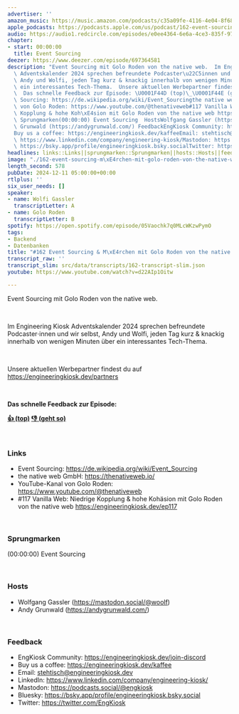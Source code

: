 ```yaml
---
advertiser: ''
amazon_music: https://music.amazon.com/podcasts/c35a09fe-4116-4e04-8f68-77d61b112e46/episodes/c492cf94-3317-47d1-9412-ff00d65fd32a/engineering-kiosk-162-event-sourcing-m%C3%A4rchen-mit-golo-roden-von-the-native-web
apple_podcasts: https://podcasts.apple.com/us/podcast/162-event-sourcing-m%C3%A4rchen-mit-golo-roden-von-the-native-web/id1603082924?i=1000679972978&uo=4
audio: https://audio1.redcircle.com/episodes/e0ee4364-6e6a-4ce3-835f-97271cdb2028/stream.mp3
chapter:
- start: 00:00:00
  title: Event Sourcing
deezer: https://www.deezer.com/episode/697364581
description: "Event Sourcing mit Golo Roden von the native web.  Im Engineering Kiosk\
  \ Adventskalender 2024 sprechen befreundete Podcaster\u22C5innen und wir selbst,\
  \ Andy und Wolfi, jeden Tag kurz & knackig innerhalb von wenigen Minuten \xFCber\
  \ ein interessantes Tech-Thema.  Unsere aktuellen Werbepartner findest du auf https://engineeringkiosk.dev/partners\
  \  Das schnelle Feedback zur Episode: \U0001F44D (top)\_\U0001F44E (geht so)  LinksEvent\
  \ Sourcing: https://de.wikipedia.org/wiki/Event_Sourcingthe native web GmbH: https://thenativeweb.io/YouTube-Kanal\
  \ von Golo Roden: https://www.youtube.com/@thenativeweb#117 Vanilla Web: Niedrige\
  \ Kopplung & hohe Koh\xE4sion mit Golo Roden von the native web https://engineeringkiosk.dev/ep117\_\
  \ Sprungmarken(00:00:00) Event Sourcing  HostsWolfgang Gassler (https://mastodon.social/@woolf)Andy\
  \ Grunwald (https://andygrunwald.com/) FeedbackEngKiosk Community: https://engineeringkiosk.dev/join-discord\_\
  Buy us a coffee: https://engineeringkiosk.dev/kaffeeEmail: stehtisch@engineeringkiosk.devLinkedIn:\
  \ https://www.linkedin.com/company/engineering-kiosk/Mastodon: https://podcasts.social/@engkioskBluesky:\
  \ https://bsky.app/profile/engineeringkiosk.bsky.socialTwitter: https://twitter.com/EngKiosk"
headlines: links::Links||sprungmarken::Sprungmarken||hosts::Hosts||feedback::Feedback
image: "./162-event-sourcing-m\xE4rchen-mit-golo-roden-von-the-native-web.jpg"
length_second: 578
pubDate: 2024-12-11 05:00:00+00:00
rtlplus: ''
six_user_needs: []
speaker:
- name: Wolfi Gassler
  transcriptLetter: A
- name: Golo Roden
  transcriptLetter: B
spotify: https://open.spotify.com/episode/05Vaochk7q0MLcWKzwPymO
tags:
- Backend
- Datenbanken
title: "#162 Event Sourcing & M\xE4rchen mit Golo Roden von the native web"
transcript_raw: ''
transcript_slim: src/data/transcripts/162-transcript-slim.json
youtube: https://www.youtube.com/watch?v=d22AIp1Oitw

---
```

<p>Event Sourcing mit Golo Roden von the native web.</p><p><br></p><p>Im Engineering Kiosk Adventskalender 2024 sprechen befreundete Podcaster⋅innen und wir selbst, Andy und Wolfi, jeden Tag kurz &amp; knackig innerhalb von wenigen Minuten über ein interessantes Tech-Thema.</p><p><br></p><p>Unsere aktuellen Werbepartner findest du auf <a href="https://engineeringkiosk.dev/partners">https://engineeringkiosk.dev/partners</a></p><p><br></p><p><strong>Das schnelle Feedback zur Episode:</strong></p><p><a href="https://api.openpodcast.dev/feedback/162/upvote" rel="nofollow"><strong>👍 (top)</strong></a><strong> </strong><a href="https://api.openpodcast.dev/feedback/162/downvote" rel="nofollow"><strong>👎 (geht so)</strong></a></p><p><br></p><h3 id="links">Links</h3><ul><li>Event Sourcing: <a href="https://de.wikipedia.org/wiki/Event_Sourcing" rel="nofollow">https://de.wikipedia.org/wiki/Event_Sourcing</a></li><li>the native web GmbH: <a href="https://thenativeweb.io/" rel="nofollow">https://thenativeweb.io/</a></li><li>YouTube-Kanal von Golo Roden: <a href="https://www.youtube.com/@thenativeweb" rel="nofollow">https://www.youtube.com/@thenativeweb</a></li><li>#117 Vanilla Web: Niedrige Kopplung &amp; hohe Kohäsion mit Golo Roden von the native web <a href="https://engineeringkiosk.dev/ep117">https://engineeringkiosk.dev/ep117</a> </li></ul><p><br></p><h3 id="sprungmarken">Sprungmarken</h3><p>(00:00:00) Event Sourcing</p><p><br></p><h3 id="hosts">Hosts</h3><ul><li>Wolfgang Gassler (<a href="https://mastodon.social/@woolf" rel="nofollow">https://mastodon.social/@woolf</a>)</li><li>Andy Grunwald (<a href="https://andygrunwald.com/" rel="nofollow">https://andygrunwald.com/</a>)</li></ul><p><br></p><h3 id="feedback">Feedback</h3><ul><li>EngKiosk Community: <a href="https://engineeringkiosk.dev/join-discord">https://engineeringkiosk.dev/join-discord</a> </li><li>Buy us a coffee: <a href="https://engineeringkiosk.dev/kaffee">https://engineeringkiosk.dev/kaffee</a></li><li>Email: <a href="mailto:stehtisch@engineeringkiosk.dev" rel="nofollow">stehtisch@engineeringkiosk.dev</a></li><li>LinkedIn: <a href="https://www.linkedin.com/company/engineering-kiosk/" rel="nofollow">https://www.linkedin.com/company/engineering-kiosk/</a></li><li>Mastodon: <a href="https://podcasts.social/@engkiosk" rel="nofollow">https://podcasts.social/@engkiosk</a></li><li>Bluesky: <a href="https://bsky.app/profile/engineeringkiosk.bsky.social" rel="nofollow">https://bsky.app/profile/engineeringkiosk.bsky.social</a></li><li>Twitter: <a href="https://twitter.com/EngKiosk" rel="nofollow">https://twitter.com/EngKiosk</a></li></ul>